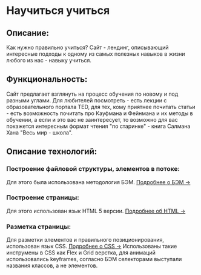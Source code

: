 # Научиться учиться

## Описание:
Как нужно правильно учиться? Сайт - лендинг, описывающий интересные 
подходы к одному из самых полезных навыков в жизни любого из нас - навыку учиться.

## Функциональность:
Сайт предлагает взглянуть на процесс обучения по новому и под разными углами. Для любителей посмотреть - есть лекции с образовательного портала
TED, для тех, кому приятнее почитать статьи - есть возможность почитать про Кауфмана и Фейнмана и их методы в обучении, а если и это вас не заинтересует,
то возможно для вас покажется интересным формат чтения "по старинке" - книга Салмана Хана "Весь мир - школа".

## Описание технологий:

### Построение файловой структуры, элементов в потоке:
Для этого была использована методология БЭМ. [Подробнее о БЭМ ->](https://ru.bem.info/)

### Построение страницы:
Для этого использован язык HTML 5 версии. [Подробнее об HTML ->](https://ru.wikipedia.org/wiki/HTML) 

### Разметка страницы:
 Для разметки элементов и правильного позиционирования, использован язык CSS. [Подробнее о CSS ->](https://ru.wikipedia.org/wiki/CSS)
Использованы такие инструмены в CSS как Flex и Grid верстка, для анимаций использовались keyframes, согласно БЭМ селекторами выступали названия классов, а не элементов.
